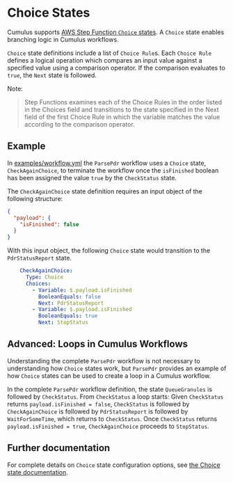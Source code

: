 # Choice States

Cumulus supports [AWS Step Function `Choice` states](https://docs.aws.amazon.com/step-functions/latest/dg/amazon-states-language-choice-state.html). A `Choice` state enables branching logic in Cumulus workflows.

`Choice` state definitions include a list of `Choice Rule`s. Each `Choice Rule` defines a logical operation which compares an input value against a specified value using a comparison operator. If the comparison evaluates to `true`, the `Next` state is followed.

Note:

> Step Functions examines each of the Choice Rules in the order listed in the Choices field and transitions to the state specified in the Next field of the first Choice Rule in which the variable matches the value according to the comparison operator.

## Example

In [examples/workflow.yml](https://github.com/nasa/cumulus/blob/master/example/workflows.yml) the `ParsePdr` workflow uses a `Choice` state, `CheckAgainChoice`, to terminate the workflow once the `isFinished` boolean has been assigned the value `true` by the `CheckStatus` state.

The `CheckAgainChoice` state definition requires an input object of the following structure:

```json
{
  "payload": {
    "isFinished": false
  }
}
```

With this input object, the following `Choice` state would transition to the `PdrStatusReport` state.

```yaml
    CheckAgainChoice:
      Type: Choice
      Choices:
        - Variable: $.payload.isFinished
          BooleanEquals: false
          Next: PdrStatusReport
        - Variable: $.payload.isFinished
          BooleanEquals: true
          Next: StopStatus
```

## Advanced: Loops in Cumulus Workflows

Understanding the complete `ParsePdr` workflow is not necessary to understanding how `Choice` states work, but `ParsePdr` provides an example of how `Choice` states can be used to create a loop in a Cumulus workflow. 

In the complete `ParsePdr` workflow definition, the state `QueueGranules` is followed by `CheckStatus`. From `CheckStatus` a loop starts: Given `CheckStatus` returns `payload.isFinished = false`, `CheckStatus` is followed by `CheckAgainChoice` is followed by `PdrStatusReport` is followed by `WaitForSomeTime`, which returns to `CheckStatus`. Once `CheckStatus` returns `payload.isFinished = true`, `CheckAgainChoice` proceeds to `StopStatus`.

## Further documentation

For complete details on `Choice` state configuration options, see [the Choice state documentation](https://docs.aws.amazon.com/step-functions/latest/dg/amazon-states-language-choice-state.html).

